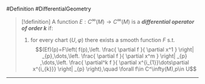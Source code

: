 #Definition #DifferentialGeometry 

> [!definition]
> A function $E:C^\infty(M)\to C^\infty(M)$ is a ***differential operator of order $k$*** if:
> 1. for every chart $(U,\varphi)$ there exists a smooth function $F$ s.t. $$(Ef)(p)=F\left( f(p),\left. \frac{ \partial f }{ \partial x^1 } \right| _{p},\dots,\left. \frac{ \partial f }{ \partial x^m } \right| _{p} ,\dots,\left. \frac{ \partial^k f }{ \partial x^{i_{1}}\dots\partial x^{i_{k}}} \right| _{p} \right),\quad \forall f\in C^\infty(M),p\in U$$
---
